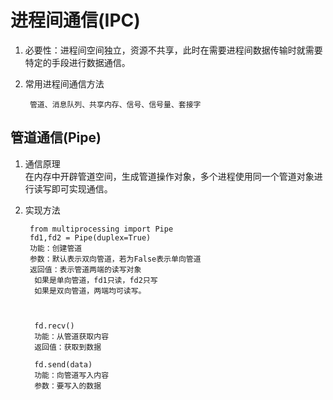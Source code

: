 # 进程间通信(IPC)

1. 必要性：进程间空间独立，资源不共享，此时在需要进程间数据传输时就需要特定的手段进行数据通信。
2. 常用进程间通信方法

        管道、消息队列、共享内存、信号、信号量、套接字

## 管道通信(Pipe)

1. 通信原理  
   在内存中开辟管道空间，生成管道操作对象，多个进程使用同一个管道对象进行读写即可实现通信。

2. 实现方法

        from multiprocessing import Pipe
        fd1,fd2 = Pipe(duplex=True)
        功能：创建管道
        参数：默认表示双向管道，若为False表示单向管道
        返回值：表示管道两端的读写对象
         如果是单向管道，fd1只读，fd2只写
         如果是双向管道，两端均可读写。



         fd.recv()
         功能：从管道获取内容
         返回值：获取到数据
         
         fd.send(data)
         功能：向管道写入内容
         参数：要写入的数据
